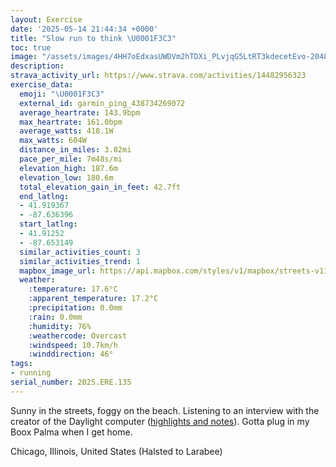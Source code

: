 ```yaml
---
layout: Exercise
date: '2025-05-14 21:44:34 +0000'
title: "Slow run to think \U0001F3C3"
toc: true
image: "/assets/images/4HH7oEdxasUWDVm2hTDXi_PLvjqG5LtRT3kdecetEvo-2048x1536.jpg.jpeg"
description:
strava_activity_url: https://www.strava.com/activities/14482956323
exercise_data:
  emoji: "\U0001F3C3"
  external_id: garmin_ping_438734269072
  average_heartrate: 143.9bpm
  max_heartrate: 161.0bpm
  average_watts: 418.1W
  max_watts: 604W
  distance_in_miles: 3.02mi
  pace_per_mile: 7m48s/mi
  elevation_high: 187.6m
  elevation_low: 180.6m
  total_elevation_gain_in_feet: 42.7ft
  end_latlng:
  - 41.919367
  - -87.636396
  start_latlng:
  - 41.91252
  - -87.653149
  similar_activities_count: 3
  similar_activities_trend: 1
  mapbox_image_url: https://api.mapbox.com/styles/v1/mapbox/streets-v11/static/path-5+787af2-1.0(sgy~Ffl~uOCe%40%40UGuDBg%40Eq%40%3FgA%40mBAu%40_%40aA%40gA%3FoCGm%40CeBFeECiAEq%40D_BAsBO%7D%40%7DAJE%3FAEEoA%3F_AEqA%40w%40EkA%40w%40Cs%40Bi%40EY%40_%40EgADaDIo%40EqAG%5BAaB%40w%40KqGBgB%3Fy%40Am%40%40wDOwCLyADqAG%7B%40MSWoAOq%40Ca%40%3FiDGe%40G%7DBG%5DF%7DA%3FmDGgAOm%40LKGc%40o%40oCCQ%40CHPB%40%3FEAMGIG%3FKDo%40h%40k%40%5Cg%40%60%40uA%7C%40%5DLiBz%40c%40Vw%40RoAd%40cAT%7D%40VaEr%40%7B%40RgAJgDb%40y%40VyAV%7DA%60%40yAVyDx%40%7B%40Lo%40Fw%40BYAk%40IWKc%40U_BiAW%5Eo%40p%40KRCNAj%40FbAJf%40H%7C%40FJ%40h%40Jr%40ZnE%3F%7C%40Ap%40PlA%40ZIb%40Qj%40A%60%40P%60BBlAPrAFVAj%40LjBLGrBOf%40AL%40p%40%40vBOJ%3FVH%60%40IrABr%40IvBHz%40%3F),pin-s-s+e5b22e(-87.6514,41.9137),pin-s-f+89ae00(-87.6365899999999,41.92200999999998)/auto/800x800?access_token=pk.eyJ1Ijoiam9zaGJlY2ttYW4iLCJhIjoiY205eWR2aDd1MWZ6djJrbXc4a3M0bWZleiJ9.XiG9OWkNcZk2QzjJbxLB4A
  weather:
    :temperature: 17.6°C
    :apparent_temperature: 17.2°C
    :precipitation: 0.0mm
    :rain: 0.0mm
    :humidity: 76%
    :weathercode: Overcast
    :windspeed: 10.7km/h
    :winddirection: 46°
tags:
- running
serial_number: 2025.ERE.135
---
```

Sunny in the streets, foggy on the beach. Listening to an interview with the creator of the Daylight computer ([highlights and notes](https://www.joshbeckman.org/search/?q=%2751421415&keys=book)). Gotta plug in my Boox Palma when I get home.

Chicago, Illinois, United States (Halsted to Larabee)
